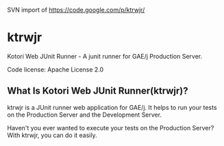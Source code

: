 SVN import of https://code.google.com/p/ktrwjr/

ktrwjr
======
Kotori Web JUnit Runner - A junit runner for GAE/j Production Server.

Code license: Apache License 2.0

What Is Kotori Web JUnit Runner(ktrwjr)?
----------------------------------------
ktrwjr is a JUnit runner web application for GAE/j.
It helps to run your tests on the Production Server and the Development Server.

Haven't you ever wanted to execute your tests on the Production Server?
With ktrwjr, you can do it easily.

